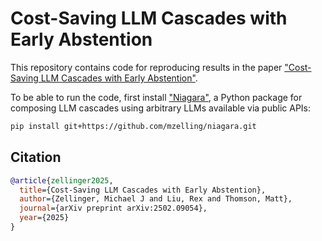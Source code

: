 # Cost-Saving LLM Cascades with Early Abstention

This repository contains code for reproducing results in the paper ["Cost-Saving LLM Cascades with Early Abstention"](https://arxiv.org/abs/2502.09054).

To be able to run the code, first install ["Niagara"](https://github.com/mzelling/niagara), a Python package for composing LLM cascades using arbitrary LLMs available via public APIs:

```bash
pip install git+https://github.com/mzelling/niagara.git
```


## Citation

```bibtex
@article{zellinger2025,
  title={Cost-Saving LLM Cascades with Early Abstention},
  author={Zellinger, Michael J and Liu, Rex and Thomson, Matt},
  journal={arXiv preprint arXiv:2502.09054},
  year={2025}
}
```
